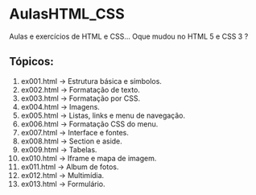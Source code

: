 # AulasHTML_CSS
Aulas e exercícios de HTML e CSS... Oque mudou no HTML 5 e CSS 3 ?

## Tópicos:
01. ex001.html -> Estrutura básica e símbolos.
02. ex002.html -> Formatação de texto.
03. ex003.html -> Formatação por CSS.
04. ex004.html -> Imagens.
05. ex005.html -> Listas, links e menu de navegação.
06. ex006.html -> Formatação CSS do menu.
07. ex007.html -> Interface e fontes.
08. ex008.html -> Section e aside.
09. ex009.html -> Tabelas.
10. ex010.html -> Iframe e mapa de imagem.
11. ex011.html -> Album de fotos.
12. ex012.html -> Multimídia.
13. ex013.html -> Formulário.